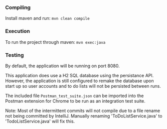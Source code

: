 ### Compiling ###
Install maven and run:
`mvn clean compile`

### Execution ###
To run the project through maven:
`mvn exec:java`

### Testing ###
By default, the application will be running on port 8080.

This application does use a H2 SQL database using the persistance API. However, the application is still configured to
remake the database upon start up so user accounts and to do lists will not be persisted between runs.

The included file `Postman_test_suite.json` can be imported into the Postman extension for Chrome to be run as an integration test suite.

Note: Most of the intermittent commits will not compile due to a file rename not being committed by IntelliJ. Manually
renaming 'ToDoListService.java' to 'TodoListService.java' will fix this.